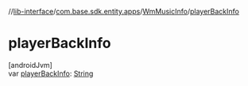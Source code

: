//[lib-interface](../../../index.md)/[com.base.sdk.entity.apps](../index.md)/[WmMusicInfo](index.md)/[playerBackInfo](player-back-info.md)

# playerBackInfo

[androidJvm]\
var [playerBackInfo](player-back-info.md): [String](https://kotlinlang.org/api/latest/jvm/stdlib/kotlin/-string/index.html)
